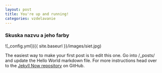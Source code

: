 ```yaml
---
layout: post
title: You're up and running!
categories: vzdelavanie
---
```


### Skuska nazvu a jeho farby

![_config.yml]({{ site.baseurl }}/images/siet.jpg)

The easiest way to make your first post is to edit this one. Go into /_posts/ and update the Hello World markdown file. For more instructions head over to the [Jekyll Now repository](https://github.com/barryclark/jekyll-now) on GitHub.
